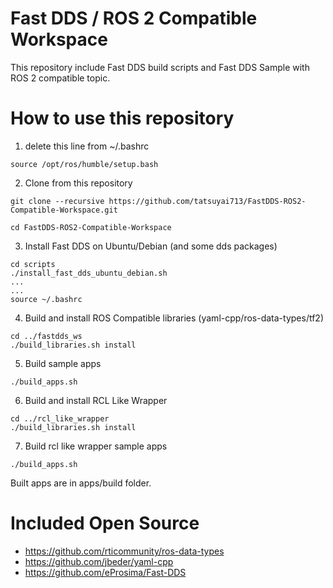 # Fast DDS / ROS 2 Compatible Workspace

This repository include Fast DDS build scripts and Fast DDS Sample with ROS 2 compatible topic.

# How to use this repository

1. delete this line from ~/.bashrc

```
source /opt/ros/humble/setup.bash
```

2. Clone from this repository

```
git clone --recursive https://github.com/tatsuyai713/FastDDS-ROS2-Compatible-Workspace.git
```

```
cd FastDDS-ROS2-Compatible-Workspace
```

3. Install Fast DDS on Ubuntu/Debian (and some dds packages)

```
cd scripts
./install_fast_dds_ubuntu_debian.sh
...
...
source ~/.bashrc
```

4. Build and install ROS Compatible libraries (yaml-cpp/ros-data-types/tf2)

```
cd ../fastdds_ws
./build_libraries.sh install
```

5. Build sample apps

```
./build_apps.sh
```

6. Build and install RCL Like Wrapper

```
cd ../rcl_like_wrapper
./build_libraries.sh install
```

7. Build rcl like wrapper sample apps

```
./build_apps.sh
```

Built apps are in apps/build folder.



# Included Open Source

- https://github.com/rticommunity/ros-data-types
- https://github.com/jbeder/yaml-cpp
- https://github.com/eProsima/Fast-DDS

